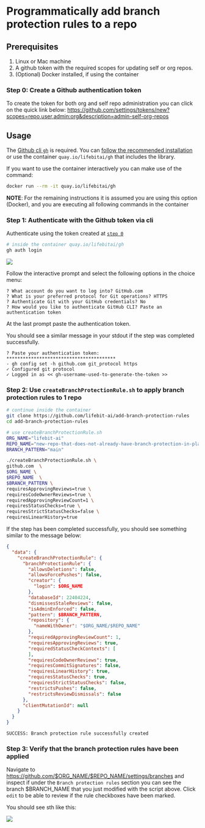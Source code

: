 # Programmatically add branch protection rules to a repo

## Prerequisites

1. Linux or Mac machine
2. A github token with the required scopes for updating self or org repos.
3. (Optional) Docker installed, if using the container

### Step 0: Create a Github authentication token

To create the token for both org and self repo administration you can click on the quick link below:
https://github.com/settings/tokens/new?scopes=repo,user,admin:org&description=admin-self-org-repos


## Usage

The [Github cli `gh`](https://github.com/cli/cli) is required. You can [follow the recommended installation](https://cli.github.com/manual/installation) or use the container `quay.io/lifebitai/gh` that includes the library.

If you want to use the container interactively you can make use of the command:

```bash
docker run --rm -it quay.io/lifebitai/gh
```

**NOTE**: For the remaining instructions it is assumed you are using this option (Docker), and you are executing all following commands in the container 

### Step 1: Authenticate with the Github token via cli 

Authenticate using the token created at [`step 0`](https://github.com/lifebit-ai/add-branch-protection-rules#step-0-create-a-github-authentication-token)

```bash
# inside the container quay.io/lifebitai/gh
gh auth login
```

![](http://g.recordit.co/cCeUnno37h.gif)

Follow the interactive prompt and select the following options in the choice menu:

```console
? What account do you want to log into? GitHub.com
? What is your preferred protocol for Git operations? HTTPS
? Authenticate Git with your GitHub credentials? No
? How would you like to authenticate GitHub CLI? Paste an authentication token
```

At the last prompt paste the authentication token.

You should see a similar message in your stdout if the step was completed successfully.

```console
? Paste your authentication token: ****************************************
- gh config set -h github.com git_protocol https
✓ Configured git protocol
✓ Logged in as << gh-username-used-to-generate-the-token >>
```

### Step 2: Use `createBranchProtectionRule.sh` to apply branch protection rules to 1 repo

```bash
# continue inside the container
git clone https://github.com/lifebit-ai/add-branch-protection-rules
cd add-branch-protection-rules

# use createBranchProtectionRule.sh
ORG_NAME="lifebit-ai"
REPO_NAME="new-repo-that-does-not-already-have-branch-protection-in-place"
BRANCH_PATTERN="main"

./createBranchProtectionRule.sh \
github.com  \
$ORG_NAME \
$REPO_NAME  \
$BRANCH_PATTERN \
requiresApprovingReviews=true \
requiresCodeOwnerReviews=true \
requiredApprovingReviewCount=1 \
requiresStatusChecks=true \
requiresStrictStatusChecks=false \
requiresLinearHistory=true
```

If the step has been completed successfully, you should see something similar to the message below:

```json
{
  "data": {
    "createBranchProtectionRule": {
      "branchProtectionRule": {
        "allowsDeletions": false,
        "allowsForcePushes": false,
        "creator": {
          "login": $ORG_NAME
        },
        "databaseId": 22404224,
        "dismissesStaleReviews": false,
        "isAdminEnforced": false,
        "pattern": $BRANCH_PATTERN,
        "repository": {
          "nameWithOwner": "$ORG_NAME/$REPO_NAME"
        },
        "requiredApprovingReviewCount": 1,
        "requiresApprovingReviews": true,
        "requiredStatusCheckContexts": [
        ],
        "requiresCodeOwnerReviews": true,
        "requiresCommitSignatures": false,
        "requiresLinearHistory": true,
        "requiresStatusChecks": true,
        "requiresStrictStatusChecks": false,
        "restrictsPushes": false,
        "restrictsReviewDismissals": false
      },
      "clientMutationId": null
    }
  }
}
```

```console
SUCCESS: Branch protection rule successfully created
```

### Step 3: Verify that the branch protection rules have been applied

Navigate to https://github.com/$ORG_NAME/$REPO_NAME/settings/branches and inspect if under the `Branch protection rules` section you can see the branch $BRANCH_NAME that you just modified with the script above. Click `edit` to be able to review if the rule checkboxes have been marked.

You should see sth like this:

![](http://g.recordit.co/NIDEIGpbpB.gif)




